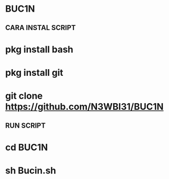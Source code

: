 # BUC1N

## CARA INSTAL SCRIPT 
# pkg install bash
# pkg install git
# git clone https://github.com/N3WBI31/BUC1N
## RUN SCRIPT 
# cd BUC1N
# sh Bucin.sh
